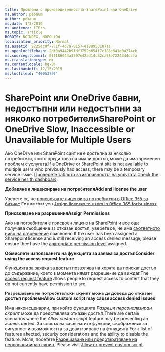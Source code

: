 ```yaml
---
title: Проблеми с производителността-SharePoint или OneDrive
ms.author: pebaum
author: pebaum
ms.date: 1/3/2019
ms.audience: ITPro
ms.topic: article
ROBOTS: NOINDEX, NOFOLLOW
localization_priority: Normal
ms.assetid: 9225ec0f-771f-4d7a-8157-e188953107aa
ms.openlocfilehash: 2db0a9442b9fdf1752b654f7c188e641e0a274cb
ms.sourcegitcommit: 0f0186044a3597e42ad14c32ca58e7224344dcfa
ms.translationtype: MT
ms.contentlocale: bg-BG
ms.lasthandoff: 12/15/2019
ms.locfileid: "40053790"
---
```

# <a name="sharepoint-or-onedrive-slow-inaccessible-or-unavailable-for-multiple-users"></a><span data-ttu-id="0b6f9-102">SharePoint или OneDrive бавни, недостъпни или недостъпни за няколко потребители</span><span class="sxs-lookup"><span data-stu-id="0b6f9-102">SharePoint or OneDrive Slow, Inaccessible or Unavailable for Multiple Users</span></span>

<span data-ttu-id="0b6f9-103">Ако OneDrive или SharePoint сайт не е достъпна за няколко потребители, които преди това са имали достъп, може да има временен проблем с услугата.</span><span class="sxs-lookup"><span data-stu-id="0b6f9-103">If a OneDrive or SharePoint site is not available to multiple users who previously had access, there may be a temporary service issue.</span></span> <span data-ttu-id="0b6f9-104">[Проверете таблото за изправността на услугата](https://portal.office.com/adminportal/home#/servicehealth).</span><span class="sxs-lookup"><span data-stu-id="0b6f9-104">[Check the service health dashboard](https://portal.office.com/adminportal/home#/servicehealth).</span></span>

<span data-ttu-id="0b6f9-105">**Добавяне и лицензиране на потребителя**</span><span class="sxs-lookup"><span data-stu-id="0b6f9-105">**Add and license the user**</span></span>

<span data-ttu-id="0b6f9-106">Уверете се, че [присвоявате лицензи за потребители в Office 365 за бизнес](https://docs.microsoft.com/office365/admin/subscriptions-and-billing/assign-licenses-to-users?view=o365-worldwide&amp;tabs=One).</span><span class="sxs-lookup"><span data-stu-id="0b6f9-106">Ensure that you [Assign licenses to users in Office 365 for business](https://docs.microsoft.com/office365/admin/subscriptions-and-billing/assign-licenses-to-users?view=o365-worldwide&amp;tabs=One).</span></span>


<span data-ttu-id="0b6f9-107">**Присвояване на разрешения**</span><span class="sxs-lookup"><span data-stu-id="0b6f9-107">**Assign Permissions**</span></span>

<span data-ttu-id="0b6f9-108">Ако на потребителя е присвоен лиценз на SharePoint и все още получава съобщение за отказан достъп, уверете се, че има [съответното ниво на разрешение](https://docs.microsoft.com/sharepoint/understanding-permission-levels) присвоено.</span><span class="sxs-lookup"><span data-stu-id="0b6f9-108">If the user has been assigned a Sharepoint license and is still receiving an access denied message, please ensure they have the [appropriate permission level](https://docs.microsoft.com/sharepoint/understanding-permission-levels) assigned.</span></span>

<span data-ttu-id="0b6f9-109">**Обмислете използването на функцията за заявка за достъп**</span><span class="sxs-lookup"><span data-stu-id="0b6f9-109">**Consider using the access request feature**</span></span>

<span data-ttu-id="0b6f9-110">[Функцията за заявка за достъп](https://support.office.com/article/Set-up-and-manage-access-requests-94B26E0B-2822-49D4-929A-8455698654B3) позволява на хората да поискат достъп до съдържание, което в момента нямат разрешение да виждат.</span><span class="sxs-lookup"><span data-stu-id="0b6f9-110">The [access request feature](https://support.office.com/article/Set-up-and-manage-access-requests-94B26E0B-2822-49D4-929A-8455698654B3) allows people to request access to content that they do not currently have permission to see.</span></span>

<span data-ttu-id="0b6f9-111">**Разрешаване на потребителски скрипт може да доведе до отказан достъп проблеми**</span><span class="sxs-lookup"><span data-stu-id="0b6f9-111">**Allow custom script may cause access denied issues**</span></span>

<span data-ttu-id="0b6f9-112">Има някои сценарии, при който функцията *Разреши персонализиран скрипт* може да представлява отказан достъп.</span><span class="sxs-lookup"><span data-stu-id="0b6f9-112">There are certain scenarios where the *Allow custom script* feature may be presenting an access denied.</span></span> <span data-ttu-id="0b6f9-113">За списък на засегнатите функции, съображения за сигурност и възможността за деактивиране на функцията.</span><span class="sxs-lookup"><span data-stu-id="0b6f9-113">For a list of features affected, security considerations and the ability to disable the feature.</span></span> <span data-ttu-id="0b6f9-114">Моля, посетете [Разрешаване или предотвратяване на персонализиран скрипт](https://docs.microsoft.com/sharepoint/allow-or-prevent-custom-script).</span><span class="sxs-lookup"><span data-stu-id="0b6f9-114">Please visit [Allow or prevent custom script](https://docs.microsoft.com/sharepoint/allow-or-prevent-custom-script).</span></span>

